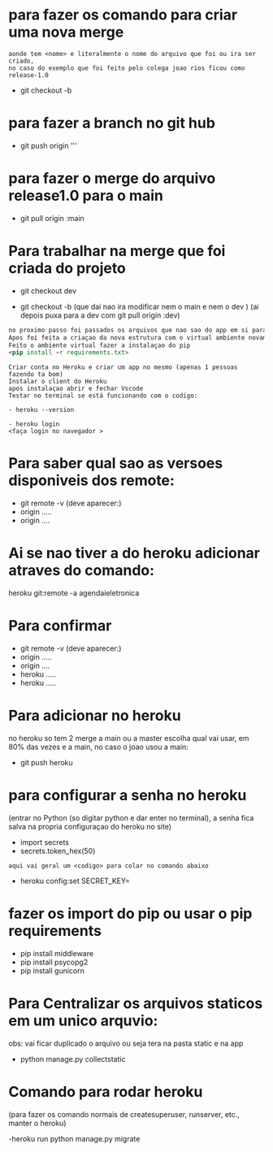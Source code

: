 # para fazer os comando para criar uma nova merge

```
aonde tem <nome> e literalmente o nome do arquivo que foi ou ira ser criado, 
no caso do exemplo que foi feito pelo colega joao rios ficou como release-1.0
```

- git checkout -b <nome>

# para fazer a branch no git hub 

- git push origin <nome>'''

# para fazer o merge do arquivo release1.0 para o main

- git pull origin <nome>:main 

# Para trabalhar na merge que foi criada do projeto

- git checkout dev 

- git checkout -b <nome>
(que dai nao ira modificar nem o main e nem o dev )
(ai depois puxa para a dev com git pull origin <nome> :dev)



```markdown
no proximo passo foi passados os arquivos que nao sao do app em si para dentro da pasta django e apos passados para a pasta da raiz excluindo o django para nao ter mais ambiente virtual.
Apos foi feita a criaçao da nova estrutura com o virtual ambiente novamente.
Feito o ambiente virtual fazer a instalaçao do pip 
<pip install -r requirements.txt>
```

<!-- ```markdown
criar arquivo <Procfile> dentro do arquivo colocar a segunda linha em branco e a primeira segue a baixo:

- web: gunicorn proj.wsgi

para saber a versao do python:

- python --version

ai o proximo comando para finalizar:

- python --version>runtime.txt
``` -->

```
Criar conta no Heroku e criar um app no mesmo (apenas 1 pessoas fazendo ta bom)
Instalar o client do Heroku
apos instalaçao abrir e fechar Vscode
Testar no terminal se está funcionando com o codigo:

- heroku --version

- heroku login 
<faça login no navegador >
```

# Para saber qual sao as versoes disponiveis dos remote:

- git remote -v 
(deve aparecer:)
- origin .....
- origin ....

# Ai se nao tiver a do heroku adicionar atraves do comando:

heroku git:remote -a agendaieletronica

# Para confirmar 

- git remote -v 
(deve aparecer:)
- origin .....
- origin ....
- heroku .....
- heroku .....

# Para adicionar no heroku 

no heroku so tem 2 merge a main ou a master escolha qual vai usar, em 80% das vezes e a main, no caso o joao usou a main:

- git push heroku <nome> 

<!-- ```markdown
Na Pasta do <Proj> criar um novo arquivo <local_setings.py> e realocar alguns do <settings.py> para esse, segue os codigo no arquivo (nao vou copiar tudo) do git 

Dentro da pasta <settings.py>

try: 
    SECRET_KEY = os.getenv('SECRET_KEY')
except ImportError:
    pass

``` -->

# para configurar a senha no heroku 
(entrar no Python (so digitar python e dar enter no terminal), a senha fica salva na propria configuraçao do heroku no site)

- import secrets
- secrets.token_hex(50)
```
aqui vai geral um <codigo> para colar no comando abaixo 
```
- heroku config:set SECRET_KEY= <codigo>

<!-- # No settings.py, colocar:
<na parte do MIDDLEWARE>

- whitenoise.middleware.WhiteNoiseMiddleware

import django_heroku
import dj_database_url

ALLOWED_HOSTS = ['127.0.0.1', <Site heroku>

try:
    DATABASE_URL = os.getenv('DATABASE_URL')
except ImportError:
    pass

DATABASES = {}
DATABASES['default'] = dj_database_url.config(conn_max_age=600)

<no final do arquivo >

try:
    EMAIL_BACKEND=os.getenv('EMAIL_BACKEND')
    EMAIL_HOST=os.getenv('EMAIL_HOST')
    EMAIL_PORT=os.getenv('EMAIL_PORT')
    EMAIL_HOST_USER=os.getenv('EMAIL_HOST_USER')
    EMAIL_HOST_PASSWORD=os.getenv('EMAIL_HOST_PASSWORD')


try:
    from . local_settings import *
except ImportError:
    pass -->

# fazer os import do pip ou usar o pip requirements

- pip install middleware
- pip install psycopg2
- pip install gunicorn 

<!-- # No arquivo local_settings
< no final de cada variante do email colocar, provalmente no arquivo nosso ja esta completado >
Ex:

- heroku config:set EMAIL_HOST = smtp.gmail.com

- Apos jogar no terminal para subir ao heroku  -->

# Para Centralizar os arquivos staticos em um unico arquvio: 
<quando mudar o css ou alguma imagem usar o comando:>
obs: vai ficar duplicado o arquivo ou seja tera na pasta static e na app

- python manage.py collectstatic

<!-- - heroku config:set DISABLE_COLLECTSTATIC=1  -->

# Comando para rodar heroku
(para fazer os comando normais de createsuperuser, runserver, etc., manter o heroku)

-heroku run python manage.py migrate    